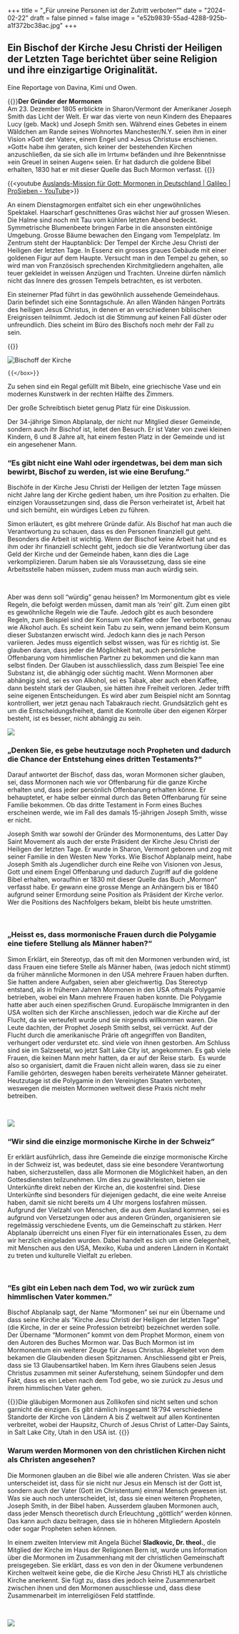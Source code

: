 +++
title = "„Für unreine Personen ist der Zutritt verboten“"
date = "2024-02-22"
draft = false
pinned = false
image = "e52b9839-55ad-4288-925b-a1f372bc38ac.jpg"
+++
## Ein Bischof der Kirche Jesu Christi der Heiligen der Letzten Tage berichtet über seine Religion und ihre einzigartige Originalität. 

Eine Reportage von Davina, Kimi und Owen. 

{{<box>}}**Der Gründer der Mormonen**\
Am 23. Dezember 1805 erblickte in Sharon/Vermont der Amerikaner Joseph Smith das Licht der Welt. Er war das vierte von neun Kindern des Ehepaares Lucy (geb. Mack) und Joseph Smith sen. Während eines Gebetes in einem Wäldchen am Rande seines Wohnortes Manchester/N.Y. seien ihm in einer Vision »Gott der Vater«, einem Engel und »Jesus Christus« erschienen. »Gott« habe ihm geraten, sich keiner der bestehenden Kirchen anzuschließen, da sie sich alle im Irrtum« befänden und ihre Bekenntnisse »ein Greuel in seinen Augen« seien. Er hat dadurch die goldene Bibel erhalten, 1830 hat er mit dieser Quelle das Buch Mormon verfasst. {{</box>}}

{{<youtube  [](https://www.youtube.com/watch?v=DQ5wQsSxxjg)[Auslands-Mission für Gott: Mormonen in Deutschland | Galileo | ProSieben - YouTube](https://www.youtube.com/watch?v=DQ5wQsSxxjg)>}}



An einem Dienstagmorgen entfaltet sich ein eher ungewöhnliches Spektakel. Haarscharf geschnittenes Gras wächst hier auf grossen Wiesen. Die Halme sind noch mit Tau vom kühlen letzten Abend bedeckt. Symmetrische Blumenbeete bringen Farbe in die ansonsten eintönige Umgebung. Grosse Bäume bewachen den Eingang vom Tempelplatz. Im Zentrum steht der Hauptanblick: Der Tempel der Kirche Jesu Christi der Heiligen der letzten Tage. In Essenz ein grosses graues Gebäude mit einer goldenen Figur auf dem Haupte. Versucht man in den Tempel zu gehen, so wird man von Französisch sprechenden Kirchmitgliedern angehalten, alle teuer gekleidet in weissen Anzügen und Trachten. Unreine dürfen nämlich nicht das Innere des grossen Tempels betrachten, es ist verboten. 

Ein steinerner Pfad führt in das gewöhnlich aussehende Gemeindehaus. Darin befindet sich eine Sonntagschule. An allen Wänden hängen Porträts des heiligen Jesus Christus, in denen er an verschiedenen biblischen Ereignissen teilnimmt. Jedoch ist die Stimmung auf keinen Fall düster oder unfreundlich. Dies scheint im Büro des Bischofs noch mehr der Fall zu sein.  



{{<box title="Ausklappbare Box">}}

![Bischoff der Kirche](e0e4c859-0c06-4919-a5ec-0fd518284fdf.jpg "Simon Abplanalp")

`{{</box>}}`

Zu sehen sind ein Regal gefüllt mit Bibeln, eine griechische Vase und ein modernes Kunstwerk in der rechten Hälfte des Zimmers. 

Der große Schreibtisch bietet genug Platz für eine Diskussion. 

Der 34-jährige Simon Abplanalp, der nicht nur Mitglied dieser Gemeinde, sondern auch ihr Bischof ist, leitet den Besuch. Er ist Vater von zwei kleinen Kindern, 6 und 8 Jahre alt, hat einem festen Platz in der Gemeinde und ist ein angesehener Mann.  

### “Es gibt nicht eine Wahl oder irgendetwas, bei dem man sich bewirbt, Bischof zu werden, ist wie eine Berufung.” 

Bischöfe in der Kirche Jesu Christi der Heiligen der letzten Tage müssen nicht Jahre lang der Kirche gedient haben, um ihre Position zu erhalten. Die einzigen Voraussetzungen sind, dass die Person verheiratet ist, Arbeit hat und sich bemüht, ein würdiges Leben zu führen. 

Simon erläutert, es gibt mehrere Gründe dafür. Als Bischof hat man auch die Verantwortung zu schauen, dass es den Personen finanziell gut geht. Besonders die Arbeit ist wichtig. Wenn der Bischof keine Arbeit hat und es ihm oder ihr finanziell schlecht geht, jedoch sie die Verantwortung über das Geld der Kirche und der Gemeinde haben, kann dies die Lage verkomplizieren. Darum haben sie als Voraussetzung, dass sie eine Arbeitsstelle haben müssen, zudem muss man auch würdig sein. 

 

Aber was denn soll “würdig” genau heissen? Im Mormonentum gibt es viele Regeln, die befolgt werden müssen, damit man als ‘rein’ gilt. Zum einen gibt es gewöhnliche Regeln wie die Taufe. Jedoch gibt es auch besondere Regeln, zum Beispiel sind der Konsum von Kaffee oder Tee verboten, genau wie Alkohol auch. Es scheint kein Tabu zu sein, wenn jemand beim Konsum dieser Substanzen erwischt wird. Jedoch kann dies je nach Person variieren. Jedes muss eigentlich selbst wissen, was für es richtig ist. Sie glauben daran, dass jeder die Möglichkeit hat, auch persönliche Offenbarung vom himmlischen Partner zu bekommen und die kann man selbst finden. Der Glauben ist ausschliesslich, dass zum Beispiel Tee eine Substanz ist, die abhängig oder süchtig macht. Wenn Mormonen aber abhängig sind, sei es von Alkohol, sei es Tabak, aber auch eben Kaffee, dann besteht stark der Glauben, sie hätten ihre Freiheit verloren. Jeder trifft seine eigenen Entscheidungen. Es wird aber zum Beispiel nicht am Sonntag kontrolliert, wer jetzt genau nach Tabakrauch riecht. Grundsätzlich geht es um die Entscheidungsfreiheit, damit die Kontrolle über den eigenen Körper besteht, ist es besser, nicht abhängig zu sein.  

![](251a106d-2008-4c42-baea-720a204f76bc.jpg)

### „Denken Sie, es gebe heutzutage noch Propheten und dadurch die Chance der Entstehung eines dritten Testaments?“ 

Darauf antwortet der Bischof, dass das, woran Mormonen sicher glauben, sei, dass Mormonen nach wie vor Offenbarung für die ganze Kirche erhalten und, dass jeder persönlich Offenbarung erhalten könne. Er behauptetet, er habe selber einmal durch das Beten Offenbarung für seine Familie bekommen. Ob das dritte Testament in Form eines Buches erscheinen werde, wie im Fall des damals 15-jährigen Joseph Smith, wisse er nicht.  

Joseph Smith war sowohl der Gründer des Mormonentums, des Latter Day Saint Movement als auch der erste Präsident der Kirche Jesu Christi der Heiligen der letzten Tage. Er wurde in Sharon, Vermont geboren und zog mit seiner Familie in den Westen New Yorks. Wie Bischof Abplanalp meint, habe Joseph Smith als Jugendlicher durch eine Reihe von Visionen von Jesus, Gott und einem Engel Offenbarung und dadurch Zugriff auf die goldene Bibel erhalten, woraufhin er 1830 mit dieser Quelle das Buch „Mormon“ verfasst habe. Er gewann eine grosse Menge an Anhängern bis er 1840 aufgrund seiner Ermordung seine Position als Präsident der Kirche verlor. Wer die Positions des Nachfolgers bekam, bleibt bis heute umstritten. 

 

### „Heisst es, dass mormonische Frauen durch die Polygamie eine tiefere Stellung als Männer haben?“ 

Simon Erklärt, ein Stereotyp, das oft mit den Mormonen verbunden wird, ist dass Frauen eine tiefere Stelle als Männer haben, (was jedoch nicht stimmt) da früher männliche Mormonen in den USA mehrere Frauen haben durften. Sie hatten andere Aufgaben, seien aber gleichwertig. Das Stereotyp entstand, als in früheren Jahren Mormonen in den USA oftmals Polygamie betrieben, wobei ein Mann mehrere Frauen haben konnte. Die Polygamie hatte aber auch einen spezifischen Grund. Europäische Immigranten in den USA wollten sich der Kirche anschliessen, jedoch war die Kirche auf der Flucht, da sie verteufelt wurde und sie nirgends willkommen waren. Die Leute dachten, der Prophet Joseph Smith selbst, sei verrückt. Auf der Flucht durch die amerikanische Prärie oft angegriffen von Banditen, verhungert oder verdurstet etc. sind viele von ihnen gestorben. Am Schluss sind sie im Salzseetal, wo jetzt Salt Lake City ist, angekommen. Es gab viele Frauen, die keinen Mann mehr hatten, da er auf der Reise starb.  Es wurde also so organisiert, damit die Frauen nicht allein waren, dass sie zu einer Familie gehörten, deswegen haben bereits verheiratete Männer geheiratet. Heutzutage ist die Polygamie in den Vereinigten Staaten verboten, weswegen die meisten Mormonen weltweit diese Praxis nicht mehr betreiben. 

 

![](bf238bc2-3653-43f4-ab44-405bc8396c4a.jpg)

### “Wir sind die einzige mormonische Kirche in der Schweiz” 

Er erklärt ausführlich, dass ihre Gemeinde die einzige mormonische Kirche in der Schweiz ist, was bedeutet, dass sie eine besondere Verantwortung haben, sicherzustellen, dass alle Mormonen die Möglichkeit haben, an den Gottesdiensten teilzunehmen. Um dies zu gewährleisten, bieten sie Unterkünfte direkt neben der Kirche an, die kostenfrei sind. Diese Unterkünfte sind besonders für diejenigen gedacht, die eine weite Anreise haben, damit sie nicht bereits um 4 Uhr morgens losfahren müssen. Aufgrund der Vielzahl von Menschen, die aus dem Ausland kommen, sei es aufgrund von Versetzungen oder aus anderen Gründen, organisieren sie regelmässig verschiedene Events, um die Gemeinschaft zu stärken. Herr Abplanalp überreicht uns einen Flyer für ein internationales Essen, zu dem wir herzlich eingeladen wurden. Dabei handelt es sich um eine Gelegenheit, mit Menschen aus den USA, Mexiko, Kuba und anderen Ländern in Kontakt zu treten und kulturelle Vielfalt zu erleben. 

 

### “Es gibt ein Leben nach dem Tod, wo wir zurück zum himmlischen Vater kommen.” 

Bischof Abplanalp sagt, der Name “Mormonen” sei nur ein Übername und dass seine Kirche als “Kirche Jesu Christi der Heiligen der letzten Tage” (die Kirche, in der er seine Profession betreibt) bezeichnet werden solle.  Der Übername “Mormonen” kommt von dem Prophet Mormon, einem von den Autoren des Buches Mormon war. Das Buch Mormon ist im Mormonentum ein weiterer Zeuge für Jesus Christus. Abgeleitet von dem bekamen die Glaubenden diesen Spitznamen. Anschliessend gibt er Preis, dass sie 13 Glaubensartikel haben. Im Kern ihres Glaubens seien Jesus Christus zusammen mit seiner Auferstehung, seinem Sündopfer und dem Fakt, dass es ein Leben nach dem Tod gebe, wo sie zurück zu Jesus und ihrem himmlischen Vater gehen.

{{<box>}}Die gläubigen Mormonen aus Zollikofen sind nicht selten und schon garnicht die einzigen. Es gibt nämlich insgesamt 18‘794 verschiedene Standorte der Kirche von Ländern A bis Z weltweit auf allen Kontinenten verbreitet, wobei der Haupsitz, Church of Jesus Christ of Latter-Day Saints, in Salt Lake City, Utah in den USA ist. {{</box>}}

### Warum werden Mormonen von den christlichen Kirchen nicht als Christen angesehen? 

Die Mormonen glauben an die Bibel wie alle anderen Christen. Was sie aber unterscheidet ist, dass für sie nicht nur Jesus ein Mensch ist der Gott ist, sondern auch der Vater (Gott im Christentum) einmal Mensch gewesen ist. Was sie auch noch unterscheidet, ist, dass sie einen weiteren Propheten, Joseph Smith, in der Bibel haben. Ausserdem glauben Mormonen auch, dass jeder Mensch theoretisch durch Erleuchtung „göttlich“ werden können. Das kann auch dazu beitragen, dass sie in höheren Mitgliedern Aposteln oder sogar Propheten sehen können. 

In einem zweiten Interview mit Angela Büchel **Sladkovic, Dr. theol.**, die Mitglied der Kirche im Haus der Religionen Bern ist, wurde uns Information über die Mormonen im Zusammenhang mit der christlichen Gemeinschaft preisgegeben. Sie erklärt, dass es von den in der Ökumene verbundenen Kirchen weltweit keine gebe, die die Kirche Jesu Christi HLT als christliche Kirche anerkennt. Sie fügt zu, dass dies jedoch keine Zusammenarbeit zwischen ihnen und den Mormonen ausschliesse und, dass diese Zusammenarbeit im interreligiösen Feld stattfinde. 

 

![](dfd438b8-14c6-41b7-bfb7-c4f6905c39e9.jpg)